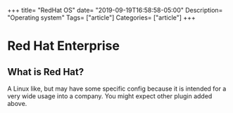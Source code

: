 +++
title= "RedHat OS"
date= "2019-09-19T16:58:58-05:00"
Description= "Operating system"
Tags= ["article"]
Categories= ["article"]
+++

# Red Hat Enterprise

## What is Red Hat?
A Linux like, but may have some specific config because it is intended for a very wide usage into a company. You might expect other plugin added above.
